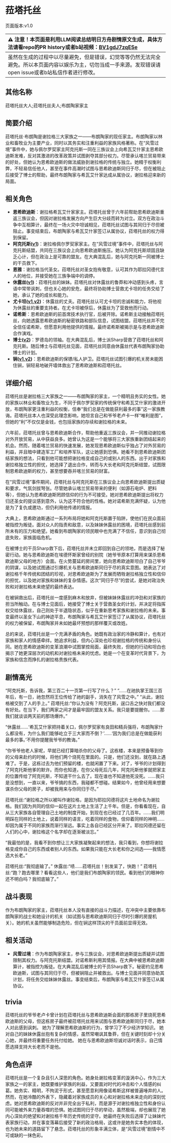 # 菈塔托丝
页面版本:v1.0
 

| :warning: 注意！本页面是利用LLM阅读总结明日方舟剧情原文生成，具体方法请看repo的PR history或者b站视频：[BV1gdJ7zqESe](https://www.bilibili.com/video/BV1gdJ7zqESe/)         |
|:----------------------------|
| 虽然在生成的过程中以尽量避免，但是错误，幻觉等等仍然无法完全避免。所以本页面内容以娱乐为主，切勿当成一手来源。发现错误请open issue或者b站私信作者进行修改。|



## 其他名称
菈塔托丝大人;菈塔托丝夫人;布朗陶家家主
## 简要介绍
菈塔托丝·布朗陶是谢拉格三大家族之一——布朗陶家的现任家主。布朗陶家以林业和畜牧业为主要产业，同时以其务实和注重利益的家族风格著称。在“风雪过境”事件中，她与佩尔罗契家主阿克托斯一同在三族议会上向希瓦艾什家主恩希欧迪斯发难，反对其激进的改革政策并试图剥夺其部分权力。尽管承认喀兰贸易带来的好处，但她认为恩希欧迪斯的做法威胁到谢拉格的传统与独立。她精于权衡利弊，不轻易信任他人，甚至在事件高潮时试图与恩希欧迪斯同归于尽，但在被阻止后接受了博士的帮助，最终布朗陶家与希瓦艾什家达成从属协议，谢拉格迎来新的局面。
## 相关角色
-   **恩希欧迪斯**：谢拉格希瓦艾什家家主。菈塔托丝曾于六年前帮助恩希欧迪斯重返三族议会，但因对谢拉格发展方向产生巨大分歧而转为对立。双方在政治斗争中互相算计，最终在一场火灾中坦诚相见，菈塔托丝试图与其同归于尽但被阻止。事变结束后，布朗陶家与希瓦艾什家签订从属协议，菈塔托丝的权力得到保留。
-   **阿克托斯([v1](extended_char_a_ke_tuo_si.md))**：谢拉格佩尔罗契家家主。在“风雪过境”事件中，菈塔托丝与阿克托斯结盟，共同在三族议会上向恩希欧迪斯施压。她认为阿克托斯顽固且缺乏心计，但在政治上是可靠的盟友。在大典混乱后，她与阿克托斯一同被博士的干员救下。
-   **恩雅**：谢拉格当代圣女。菈塔托丝对圣女抱有敬意，认可其作为耶拉冈德代言人的地位，并接受她在三族争端中的调停。
-   **休露丝([v1](extended_char_xiu_lu_si.md))**：菈塔托丝的妹妹。菈塔托丝对休露丝的鲁莽和冲动感到头疼，言语中常带讽刺，但也关心她的安危，最终将协助博士营救尤卡坦的任务交给了她，承认了她的成长和能力。
-   **尤卡坦([v1](extended_char_you_ka_tan.md),[v2](../char_v3/extended_char_you_ka_tan.md))**：休露丝的丈夫。菈塔托丝认可尤卡坦的忠诚和能力，将他视为休露丝的重要支持者。在尤卡坦被俘后，休露丝为了营救他而行动。
-   **诺希斯**：恩希欧迪斯的前首席技术执行官，后被开除。诺希斯主动接触菈塔托丝，向她透露恩希欧迪斯的秘密铁路和部队信息，试图结盟。菈塔托丝并不完全信任诺希斯，但愿意利用他提供的情报。最终诺希斯被揭示是与恩希欧迪斯合作演戏。
-   **博士([v2](../char_v3/extended_char_bo_shi.md))**：罗德岛的领袖。在大典混乱后，博士派Sharp营救了菈塔托丝和阿克托斯。随后博士与菈塔托丝见面，菈塔托丝同意由休露丝代表布朗陶家协助博士的计划。
-   **锏([v1](char_4116_blkkgt.md),[v2](../char_v3/char_4116_blkkgt.md))**：恩希欧迪斯的保镖/私人护卫。菈塔托丝试图引爆的机关房未能困住锏，锏轻易地破开墙体救出了恩希欧迪斯和菈塔托丝。
## 详细介绍
菈塔托丝是谢拉格三大家族之一——布朗陶家的家主，一个精明且务实的女性。她的家族以林业和畜牧业为生，不同于佩尔罗契家的传统保守和希瓦艾什家的激进开放，布朗陶家更注重利益的权衡，信奉“我们总是在做能获利最多的事”这一家族教诲。菈塔托丝本人也深受此理念影响，她坦言自己和爷爷老卢卡一样“唯利是图”，但她的“利”不仅仅是金钱，也包括家族的存续和谢拉格的未来。

六年前，菈塔托丝曾与恩希欧迪斯合作，帮助他重返三族议会，并一同推动谢拉格对外开放贸易，从中获益良多。她曾认为这是一个能够将三大家族重新团结起来的机会。然而，随着喀兰贸易的快速发展，她发现恩希欧迪斯似乎独占了对外贸易的利益，并且暗中建造军工厂和培养军队，这让她感到恐惧。她看不到恩希欧迪斯团结家族的想法，只看到他可能想把谢拉格变成自己的或别人的东西。出于对家族和谢拉格独立性的担忧，她选择了退出合作，转而与大长老和阿克托斯结盟，试图限制恩希欧迪斯的权力，甚至想要吞并喀兰贸易的财富。

在“风雪过境”事件期间，菈塔托丝与阿克托斯在三族议会上向恩希欧迪斯提出质疑和要求，气氛剑拔弩张。尽管她承认喀兰贸易带来的便利（如源石电炉、肥料等），但她认为恩希欧迪斯罔顾信仰的行为不可接受。她对恩希欧迪斯提出将权力归还圣女的提议感到意外，认为这不符合他的性格。她对诺希斯充满怀疑，认为他是为了复仇或邀功，但仍利用他传递的情报。

大典上，恩希欧迪斯通过一系列布局将她和阿克托斯置于陷阱，使他们在民众面前被指控为叛徒。面对众人的指责和敌意，以及妹妹休露丝的困境，菈塔托丝感到前所未有的压力和绝望。她看到布朗陶家的领民眼中也充满了不信任，意识到自己彻底失败，家族面临危机。

在被博士的干员Sharp救下后，菈塔托丝并未立即回到自己的领地，而是选择了秘密行动。她与恩希欧迪斯在埃德怀斯家曾经的别院（她爷爷原本打算用来谋杀恩希欧迪斯父母的地方）会面。在火势蔓延的房间里，她向恩希欧迪斯坦白了自己爷爷的阴谋，以及她试图通过引爆机关与恩希欧迪斯同归于尽的真实意图。她表达了对谢拉格千年传统和团结的珍视，对恩希欧迪斯为了发展而牺牲谢拉格独立性和信仰的担忧，以及她对家族和妹妹的复杂情感。这次“同归于尽”的尝试，是她对政治失败和对谢拉格未来绝望的最终表达。

在被锏救出后，菈塔托丝一度感到麻木和放弃，但被妹妹休露丝的冲劲和对家族的担当所触动。在与博士见面后，她接受了博士关于营救圣女的计划，并决定将指挥权交给休露丝，自己则处于半退隐状态，似乎在重新思考家族和谢拉格的未来。事变最终以圣女下山的神迹平息，布朗陶家与希瓦艾什家签订了从属协议，菈塔托丝的权力被保留，布朗陶家并未如她最坏预想的那样覆灭或改姓。

总的来说，菈塔托丝是一个充满矛盾的角色。她既有政治家的冷静和算计，也有对家族和家人的情感牵绊。她追求利益，但内心深处也珍视谢拉格的传统和身份认同。她在恩希欧迪斯的变革浪潮中试图掌控局面，最终失败，但她的行动和坦白也揭示了她更深层次的动机和对谢拉格未来的忧虑。她是一个在变革时代背景下，为家族和信念而挣扎的谢拉格贵族代表。
## 剧情高光
“阿克托斯，告诉我，第三百二十一页第一行写了什么？”
“......在祂执掌王国三百年后，有一日，祂忽然将王位传给了祂的副手，消失在了风雪之中。”
“从此，谢拉格被交到了人的手上。”
菈塔托丝:“你认为没有？阿克托斯，逞口舌之快对我们都没有好处。在当下，我们两家之间才是最牢固的盟友关系。我只是要提醒你。......那我们就谈谈两天前的那场爆炸。”

“休露丝......‘希瓦艾什家把持着关口，佩尔罗契家有良田和精兵强将，布朗陶家什么都没有，为什么我们能够屹立于三大家而不倒？’......‘因为我们总是在做能获利最多的事。’不用你提醒我爷爷的教诲。”

“你爷爷他老人家呢，早就已经打算暗杀你的父母了。这栋楼，本来是预备等到你的父母来赴约的时候，将他们两个烧死在里面的。只是，他们还没到，就在路上遇难了。于是，这栋过去为他们预留的楼，也就闲置了下来。对了，爷爷的计划得到了阿克托斯他爹的默许。而你也知道，在你父母死后几年，阿克托斯他爹就把家主的位置传给了阿克托斯，不知道干什么去了。现在谁也不知道他死没死。......我只是没想到，一直以来，爷爷搞的东西，我碰都不想碰。结果如今，他曾经用来想要谋杀你父母的房子，却被我用来与你同归于尽。”

菈塔托丝:“谢拉格之所以被叫作谢拉格，是因为耶拉冈德将这片土地命名为谢拉格。我们因为共同的信仰一起在这片土地上生活了上千年。但是，你看看现在，自从三大家族各自管理自己土地的制度开始，到现在也已经过了几百年。......我们明明踩在同样的土地上，说着同样的语言，吃着同样的食物，信仰着同样的神明......却因为属于不同的家族而渐行渐远。事实上各自已经区分开来了。耶拉冈德还留在人们的心中，谢拉格这个名字却在逐渐被淡忘。”

“我最怕的是，我看不到你想让三大家族凝聚起来的想法，我只看到，你想将谢拉格变成你自己的东西或者别人的东西。如果我只能在大长老和你之间选——我情愿选大长老。”

菈塔托丝:“我彻底输了。”
休露丝:“啧......菈塔托丝！别发呆了，快跑！”
菈塔托丝:“跑？跑去哪里？看看这些人，他们是我们布朗陶家的领民。看到他们的眼神你还不明白吗？我彻底输了。”
## 战斗表现
作为布朗陶家的家主，菈塔托丝本人没有直接的战斗力描述，在冲突中主要依靠布朗陶家的战士和她设计的机关（如试图与恩希欧迪斯同归于尽时引爆的房屋机关）。她的机关虽然能够制造危险，但在锏这样顶尖的干员面前显得无效。
## 相关活动
-   **风雪过境**：作为布朗陶家家主，参与三族议会，对恩希欧迪斯提出质疑并试图限制其权力。与阿克托斯结盟。对诺希斯利用其情报。在大典中被恩希欧迪斯算计，被指控为叛徒。在大典混乱后被博士的干员Sharp救下。秘密约见恩希欧迪斯，试图与其同归于尽，但被锏阻止并被救出。与博士见面并同意协助其计划，将任务交给妹妹休露丝。事变结束后，布朗陶家与希瓦艾什家签订从属协议。
## trivia
菈塔托丝的爷爷老卢卡曾计划在菈塔托丝与恩希欧迪斯会面的那栋房子里烧死恩希欧迪斯的父母，但这栋房子最终被菈塔托丝用来试图与恩希欧迪斯同归于尽，她本人对此感到讽刺。
她为了理解恩希欧迪斯的行为，曾学习了不少经济学知识。
她对自己的妹妹休露丝抱有复杂的情感，虽然常嘲讽其鲁莽，但在关键时刻却十分关心她，并最终将重要任务托付给她。
她在与恩希欧迪斯坦诚对话时表示，自己情愿选择支持大长老而不是他。
## 角色点评
菈塔托丝是一个复杂且引人深思的角色。她身处谢拉格变革的漩涡中心，作为三大家族之一的家主，她既要维护家族的利益，又要面对时代的冲击和个人情感的纠葛。她务实、精明，不拘泥于形式，甚至愿意利用像诺希斯这样被普遍唾弃的人。然而，在她冷酷的外表下，隐藏着对家族成员的关心和对谢拉格未来走向的深刻忧虑。她对恩希欧迪斯的反对并非完全出于私利，而是源于对谢拉格独立性和身份认同可能被外来力量吞噬的恐惧。她试图同归于尽的举动，虽然极端，却也展现了她内心深处的绝望和对谢拉格千年历史传统的坚守。她最终在失败后选择了让妹妹代表家族行动，并在事变落幕后接受了新的政治格局，这或许是她务实本色的体现，也为她未来的道路留下了悬念。菈塔托丝的形象丰满立体，是“风雪过境”剧情中不可或缺的一抹色彩。